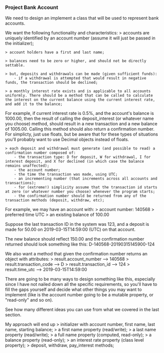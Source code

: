 ### Project Bank Account ###

We need to design an implement a class that will be used to represent bank accounts.

We want the following functionality and characteristics:
    > accounts are uniquely identified by an account number (assume it will just be passed in the initializer);

    > account holders have a first and last name;

    > balances need to be zero or higher, and should not be directly settable.

    > but, deposits and withdrawals can be made (given sufficient funds):
        - if a withdrawal is attempted that would result in negative funds, the transaction should be declined;

    > a monthly interest rate exists and is applicable to all accounts uniformly. There should be a method that can be called to calculate the interest on the current balance using the current interest rate, and add it to the balance;

For example, if current interest rate is 0.5%, and the account's balance is 1000.00, then the result of calling the deposit_interest (or whatever name you choose) method, should result in a new transaction and a new balance of 1005.00. Calling this method should also return a confirmation number. For simplicty, just use floats, but be aware that for these types of situations you'll probably want to use Decimal objects instead of floats.

    > each deposit and withdrawal must generate (and possible to read) a confirmation number composed of:
        - the transaction type: D for deposit, W for withdrawal, I for interest deposit, and X for declined (in which case the balance remains unaffected);
        - the account number;
        - the time the transaction was made, using UTC;
        - an incrementing number (that increments across all accounts and transactions);
        - for (extreme!) simplicity assume that the transaction id starts at zero (or whatever number you choose) whenever the program starts;
        - the confirmation number should be returned from any of the transaction methods (deposit, withdraw, etc);

For example, we may have an account with:
    > account number: 140568
    > preferred time UTC
    > an existing balance of 100.00

Suppose the last transaction ID in the system was 123, and a deposit is made for 50.00 on 2019-03-15T14:59:00 (UTC) on that account.

The new balance should reflect 150.00 and the confirmation number returned should look something like this: D-140568-20190315145900-124

We also want a method that given the confirmation number returns an object with attributes:
    > result.account_number --> 140568
    > result.transaction_code --> D
    > result.transaction_id --> 124
    > result.time_utc --> 2019-03-15T14:59:00

There are going to be many ways to design something like this, especially since I have not nailed down all the specific requirements, so you'll have to fill the gaps yourself and decide what other things you may want to implement (like is the account number going to be a mutable property, or "read-only" and so on).

See how many different ideas you can use from what we covered in the last section.

My approach will end up
    > initializer with account number, first name, last name, starting balance;
    > a first name property (read/write);
    > a last name property (read/write);
    > a full name property (computed, read-only);
    > a balance property (read-only);
    > an interest rate property (class level property);
    > deposit, withdraw, pay_interest methods;